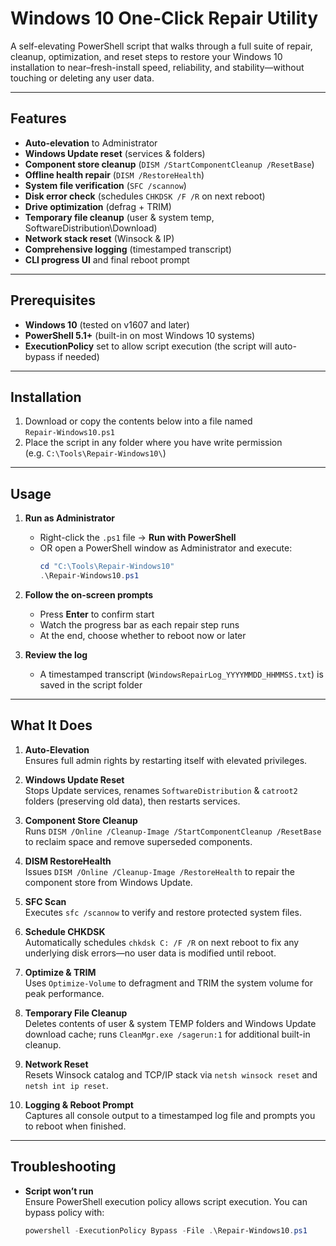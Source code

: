 # Windows 10 One-Click Repair Utility

A self-elevating PowerShell script that walks through a full suite of repair, cleanup, optimization, and reset steps to restore your Windows 10 installation to near–fresh-install speed, reliability, and stability—without touching or deleting any user data.

---

## Features

- **Auto-elevation** to Administrator  
- **Windows Update reset** (services & folders)  
- **Component store cleanup** (`DISM /StartComponentCleanup /ResetBase`)  
- **Offline health repair** (`DISM /RestoreHealth`)  
- **System file verification** (`SFC /scannow`)  
- **Disk error check** (schedules `CHKDSK /F /R` on next reboot)  
- **Drive optimization** (defrag + TRIM)  
- **Temporary file cleanup** (user & system temp, SoftwareDistribution\Download)  
- **Network stack reset** (Winsock & IP)  
- **Comprehensive logging** (timestamped transcript)  
- **CLI progress UI** and final reboot prompt  

---

## Prerequisites

- **Windows 10** (tested on v1607 and later)  
- **PowerShell 5.1+** (built-in on most Windows 10 systems)  
- **ExecutionPolicy** set to allow script execution (the script will auto-bypass if needed)  

---

## Installation

1. Download or copy the contents below into a file named  
   `Repair-Windows10.ps1`  
2. Place the script in any folder where you have write permission  
   (e.g. `C:\Tools\Repair-Windows10\`)  

---

## Usage

1. **Run as Administrator**  
   - Right-click the `.ps1` file → **Run with PowerShell**  
   - OR open a PowerShell window as Administrator and execute:
     ```powershell
     cd "C:\Tools\Repair-Windows10"
     .\Repair-Windows10.ps1
     ```

2. **Follow the on-screen prompts**  
   - Press **Enter** to confirm start  
   - Watch the progress bar as each repair step runs  
   - At the end, choose whether to reboot now or later  

3. **Review the log**  
   - A timestamped transcript (`WindowsRepairLog_YYYYMMDD_HHMMSS.txt`) is saved in the script folder  

---

## What It Does

1. **Auto-Elevation**  
   Ensures full admin rights by restarting itself with elevated privileges.  

2. **Windows Update Reset**  
   Stops Update services, renames `SoftwareDistribution` & `catroot2` folders (preserving old data), then restarts services.  

3. **Component Store Cleanup**  
   Runs `DISM /Online /Cleanup-Image /StartComponentCleanup /ResetBase` to reclaim space and remove superseded components.  

4. **DISM RestoreHealth**  
   Issues `DISM /Online /Cleanup-Image /RestoreHealth` to repair the component store from Windows Update.  

5. **SFC Scan**  
   Executes `sfc /scannow` to verify and restore protected system files.  

6. **Schedule CHKDSK**  
   Automatically schedules `chkdsk C: /F /R` on next reboot to fix any underlying disk errors—no user data is modified until reboot.  

7. **Optimize & TRIM**  
   Uses `Optimize-Volume` to defragment and TRIM the system volume for peak performance.  

8. **Temporary File Cleanup**  
   Deletes contents of user & system TEMP folders and Windows Update download cache; runs `CleanMgr.exe /sagerun:1` for additional built-in cleanup.  

9. **Network Reset**  
   Resets Winsock catalog and TCP/IP stack via `netsh winsock reset` and `netsh int ip reset`.  

10. **Logging & Reboot Prompt**  
    Captures all console output to a timestamped log file and prompts you to reboot when finished.  

---

## Troubleshooting

- **Script won’t run**  
  Ensure PowerShell execution policy allows script execution. You can bypass policy with:
  ```powershell
  powershell -ExecutionPolicy Bypass -File .\Repair-Windows10.ps1
